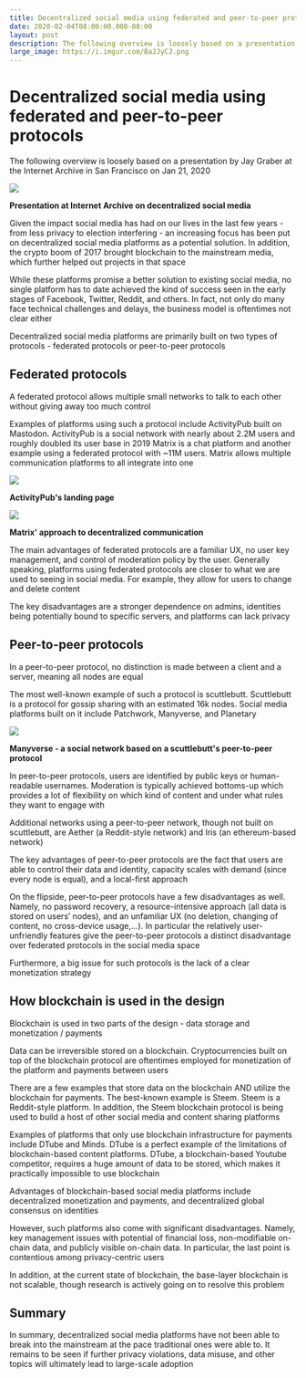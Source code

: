 ```yaml
---
title: Decentralized social media using federated and peer-to-peer protocols
date: 2020-02-04T08:00:00.000-08:00
layout: post
description: The following overview is loosely based on a presentation by Jay Graber at the Internet Archive in San Francisco on Jan 21, 2020
large_image: https://i.imgur.com/BaJJyCJ.png   
---
```


# Decentralized social media using federated and peer-to-peer protocols

The following overview is loosely based on a presentation by Jay Graber at the Internet Archive in San Francisco on Jan 21, 2020

<img src="https://i.imgur.com/BaJJyCJ.png" class="img-fluid">

<p class="text-center"><b>Presentation at Internet Archive on decentralized social media</b></p>

Given the impact social media has had on our lives in the last few years - from less privacy to election interfering - an increasing focus has been put on decentralized social media platforms as a potential solution. In addition, the crypto boom of 2017 brought blockchain to the mainstream media, which further helped out projects in that space

While these platforms promise a better solution to existing social media, no single platform has to date achieved the kind of success seen in the early stages of Facebook, Twitter, Reddit, and others. In fact, not only do many face technical challenges and delays, the business model is oftentimes not clear either

Decentralized social media platforms are primarily built on two types of protocols - federated protocols or peer-to-peer protocols

## Federated protocols

A federated protocol allows multiple small networks to talk to each other without giving away too much control

Examples of platforms using such a protocol include ActivityPub built on Mastodon. ActivityPub is a social network with nearly about 2.2M users and roughly doubled its user base in 2019
Matrix is a chat platform and another example using a federated protocol with ~11M users. Matrix allows multiple communication platforms to all integrate into one

<img class="img-fluid border" src="https://imgur.com/PCUysdj">
<p class="text-center"><b>ActivityPub's landing page</b></p>

<img class="img-fluid border" src="https://imgur.com/91LoKlw">
<p class="text-center"><b>Matrix' approach to decentralized communication</b></p>

The main advantages of federated protocols are a familiar UX, no user key management, and control of moderation policy by the user. Generally speaking, platforms using federated protocols are closer to what we are used to seeing in social media. For example, they allow for users to change and delete content

The key disadvantages are a stronger dependence on admins, identities being potentially bound to specific servers, and platforms can lack privacy

## Peer-to-peer protocols

In a peer-to-peer protocol, no distinction is made between a client and a server, meaning all nodes are equal

The most well-known example of such a protocol is scuttlebutt. Scuttlebutt is a protocol for gossip sharing with an estimated 16k nodes. Social media platforms built on it include Patchwork, Manyverse, and Planetary

<img class="img-fluid border" src="https://imgur.com/chXxdT4">
<p class="text-center"><b>Manyverse - a social network based on a scuttlebutt's peer-to-peer protocol</b></p>

In peer-to-peer protocols, users are identified by public keys or human-readable usernames. Moderation is typically achieved bottoms-up which provides a lot of flexibility on which kind of content and under what rules they want to engage with

Additional networks using a peer-to-peer network, though not built on scuttlebutt, are Aether (a Reddit-style network) and Iris (an ethereum-based network)

The key advantages of peer-to-peer protocols are the fact that users are able to control their data and identity, capacity scales with demand (since every node is equal), and a local-first approach

On the flipside, peer-to-peer protocols have a few disadvantages as well. Namely, no password recovery, a resource-intensive approach (all data is stored on users’ nodes), and an unfamiliar UX (no deletion, changing of content, no cross-device usage,...). In particular the relatively user-unfriendly features give the peer-to-peer protocols a distinct disadvantage over federated protocols in the social media space

Furthermore, a big issue for such protocols is the lack of a clear monetization strategy

## How blockchain is used in the design

Blockchain is used in two parts of the design - data storage and monetization / payments

Data can be irreversible stored on a blockchain. Cryptocurrencies built on top of the blockchain protocol are oftentimes employed for monetization of the platform and payments between users

There are a few examples that store data on the blockchain AND utilize the blockchain for payments. The best-known example is Steem. Steem is a Reddit-style platform. In addition, the Steem blockchain protocol is being used to build a host of other social media and content sharing platforms

Examples of platforms that only use blockchain infrastructure for payments include DTube and Minds. DTube is a perfect example of the limitations of blockchain-based content platforms. DTube, a blockchain-based Youtube competitor, requires a huge amount of data to be stored, which makes it practically impossible to use blockchain

Advantages of blockchain-based social media platforms include decentralized monetization and payments, and decentralized global consensus on identities

However, such platforms also come with significant disadvantages. Namely, key management issues with potential of financial loss, non-modifiable on-chain data, and publicly visible on-chain data. In particular, the last point is contentious among privacy-centric users

In addition, at the current state of blockchain, the base-layer blockchain is not scalable, though research is actively going on to resolve this problem

## Summary

In summary, decentralized social media platforms have not been able to break into the mainstream at the pace traditional ones were able to. It remains to be seen if further privacy violations, data misuse, and other topics will ultimately lead to large-scale adoption

